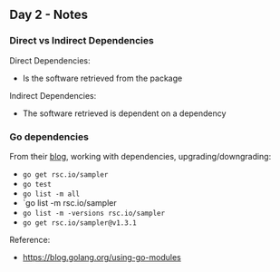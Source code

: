 ## Day 2 - Notes

### Direct vs Indirect Dependencies

Direct Dependencies:

- Is the software retrieved from the package

Indirect Dependencies:

- The software retrieved is dependent on a dependency

### Go dependencies

From their [blog](https://blog.golang.org/using-go-modules), working with dependencies, upgrading/downgrading:

- `go get rsc.io/sampler`
- `go test`
- `go list -m all`
- `go list -m rsc.io/sampler
- `go list -m -versions rsc.io/sampler`
- `go get rsc.io/sampler@v1.3.1`

Reference:

- https://blog.golang.org/using-go-modules

